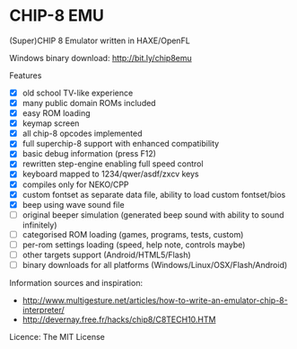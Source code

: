 CHIP-8 EMU
==========

(Super)CHIP 8 Emulator written in HAXE/OpenFL

Windows binary download: http://bit.ly/chip8emu

Features
- [x] old school TV-like experience
- [x] many public domain ROMs included
- [x] easy ROM loading
- [x] keymap screen
- [x] all chip-8 opcodes implemented
- [x] full superchip-8 support with enhanced compatibility
- [x] basic debug information (press F12)
- [x] rewritten step-engine enabling full speed control
- [x] keyboard mapped to 1234/qwer/asdf/zxcv keys
- [x] compiles only for NEKO/CPP
- [x] custom fontset as separate data file, ability to load custom fontset/bios
- [x] beep using wave sound file
- [ ] original beeper simulation (generated beep sound with ability to sound infinitely)
- [ ] categorised ROM loading (games, programs, tests, custom)
- [ ] per-rom settings loading (speed, help note, controls maybe)
- [ ] other targets support (Android/HTML5/Flash)
- [ ] binary downloads for all platforms (Windows/Linux/OSX/Flash/Android)

Information sources and inspiration:
- http://www.multigesture.net/articles/how-to-write-an-emulator-chip-8-interpreter/
- http://devernay.free.fr/hacks/chip8/C8TECH10.HTM

Licence: The MIT License
